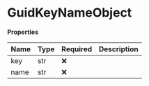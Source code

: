 # GuidKeyNameObject

**Properties**

| Name | Type | Required | Description |
| :--- | :--- | :------- | :---------- |
| key  | str  | ❌       |             |
| name | str  | ❌       |             |

<!-- This file was generated by liblab | https://liblab.com/ -->
